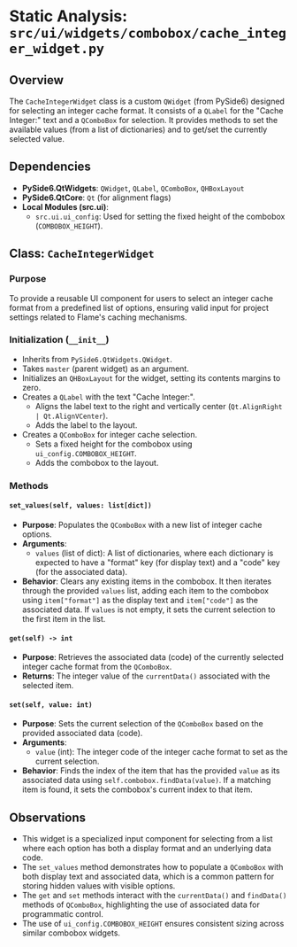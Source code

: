 # Static Analysis: `src/ui/widgets/combobox/cache_integer_widget.py`

## Overview
The `CacheIntegerWidget` class is a custom `QWidget` (from PySide6) designed for selecting an integer cache format. It consists of a `QLabel` for the "Cache Integer:" text and a `QComboBox` for selection. It provides methods to set the available values (from a list of dictionaries) and to get/set the currently selected value.

## Dependencies
- **PySide6.QtWidgets**: `QWidget`, `QLabel`, `QComboBox`, `QHBoxLayout`
- **PySide6.QtCore**: `Qt` (for alignment flags)
- **Local Modules (src.ui)**:
    - `src.ui.ui_config`: Used for setting the fixed height of the combobox (`COMBOBOX_HEIGHT`).

## Class: `CacheIntegerWidget`

### Purpose
To provide a reusable UI component for users to select an integer cache format from a predefined list of options, ensuring valid input for project settings related to Flame's caching mechanisms.

### Initialization (`__init__`)
- Inherits from `PySide6.QtWidgets.QWidget`.
- Takes `master` (parent widget) as an argument.
- Initializes an `QHBoxLayout` for the widget, setting its contents margins to zero.
- Creates a `QLabel` with the text "Cache Integer:".
    - Aligns the label text to the right and vertically center (`Qt.AlignRight | Qt.AlignVCenter`).
    - Adds the label to the layout.
- Creates a `QComboBox` for integer cache selection.
    - Sets a fixed height for the combobox using `ui_config.COMBOBOX_HEIGHT`.
    - Adds the combobox to the layout.

### Methods

#### `set_values(self, values: list[dict])`
- **Purpose**: Populates the `QComboBox` with a new list of integer cache options.
- **Arguments**:
    - `values` (list of dict): A list of dictionaries, where each dictionary is expected to have a "format" key (for display text) and a "code" key (for the associated data).
- **Behavior**: Clears any existing items in the combobox. It then iterates through the provided `values` list, adding each item to the combobox using `item["format"]` as the display text and `item["code"]` as the associated data. If `values` is not empty, it sets the current selection to the first item in the list.

#### `get(self) -> int`
- **Purpose**: Retrieves the associated data (code) of the currently selected integer cache format from the `QComboBox`.
- **Returns**: The integer value of the `currentData()` associated with the selected item.

#### `set(self, value: int)`
- **Purpose**: Sets the current selection of the `QComboBox` based on the provided associated data (code).
- **Arguments**:
    - `value` (int): The integer code of the integer cache format to set as the current selection.
- **Behavior**: Finds the index of the item that has the provided `value` as its associated data using `self.combobox.findData(value)`. If a matching item is found, it sets the combobox's current index to that item.

## Observations
- This widget is a specialized input component for selecting from a list where each option has both a display format and an underlying data code.
- The `set_values` method demonstrates how to populate a `QComboBox` with both display text and associated data, which is a common pattern for storing hidden values with visible options.
- The `get` and `set` methods interact with the `currentData()` and `findData()` methods of `QComboBox`, highlighting the use of associated data for programmatic control.
- The use of `ui_config.COMBOBOX_HEIGHT` ensures consistent sizing across similar combobox widgets.
